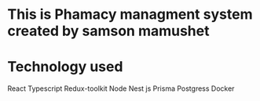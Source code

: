 # This is Phamacy managment system created by samson mamushet
# Technology used  
   React 
     Typescript
         Redux-toolkit
             Node
               Nest js
                  Prisma
                   Postgress
                      Docker
                       